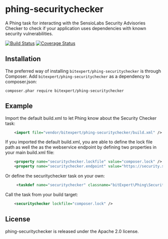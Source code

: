 phing-securitychecker
=====================

A Phing task for interacting with the SensioLabs Security Advisories Checker to check if your application uses 
dependencies with known security vulnerabilities.

[![Build Status](https://travis-ci.org/bitExpert/phing-securitychecker.svg?branch=master)](https://travis-ci.org/bitExpert/phing-securitychecker)
[![Coverage Status](https://coveralls.io/repos/github/bitExpert/phing-securitychecker/badge.svg?branch=master)](https://coveralls.io/github/bitExpert/phing-securitychecker?branch=master)

Installation
------------

The preferred way of installing `bitexpert/phing-securitychecker` is through Composer. Add `bitexpert/phing-securitychecker` as a dependency to 
composer.json:

```
composer.phar require bitexpert/phing-securitychecker
```

Example
-------

Import the default build.xml to let Phing know about the Security Checker task:

```xml
    <import file="vendor/bitexpert/phing-securitychecker/build.xml" />
```

If you imported the default build.xml, you are able to define the lock file
path as well the as the webservice endpoint by defining two properties
in your main build.xml file:

```xml
    <property name="securitychecker.lockfile" value="composer.lock" />
    <property name="securitychecker.endpoint" value="https://security.sensiolabs.org/check_lock" />
```

Or define the securitychecker task on your own:

```xml
     <taskdef name="securitychecker" classname="bitExpert\Phing\SecurityChecker\SecurityCheckerTask" />
```

Call the task from your build target:

```xml
    <securitychecker lockfile="composer.lock" />
```

License
-------

phing-securitychecker is released under the Apache 2.0 license.
